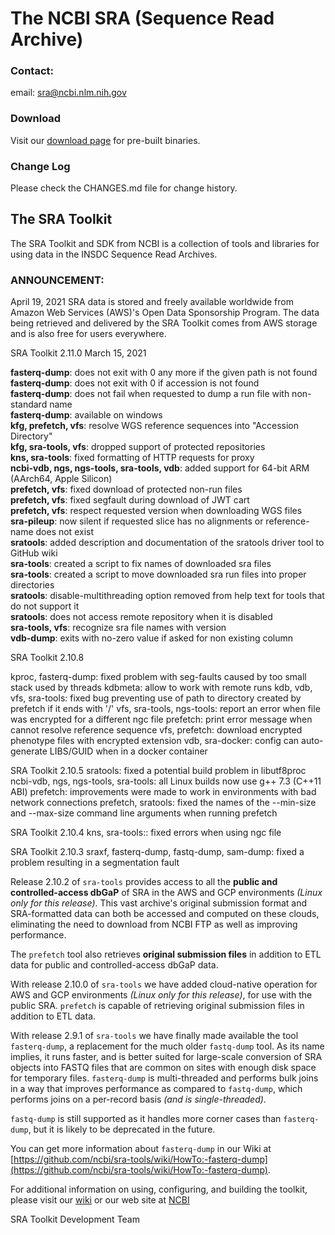 # The NCBI SRA (Sequence Read Archive)

### Contact:
email: sra@ncbi.nlm.nih.gov

### Download
Visit our [download page](https://github.com/ncbi/sra-tools/wiki/01.-Downloading-SRA-Toolkit) for pre-built binaries.

### Change Log
Please check the CHANGES.md file for change history.

## The SRA Toolkit
The SRA Toolkit and SDK from NCBI is a collection of tools and libraries for
using data in the INSDC Sequence Read Archives.

### ANNOUNCEMENT:

April 19, 2021
SRA data is stored and freely available worldwide from Amazon Web Services (AWS)'s Open Data Sponsorship Program. The data being retrieved and delivered by the SRA Toolkit comes from AWS storage and is also free for users everywhere.

SRA Toolkit 2.11.0 March 15, 2021

  **fasterq-dump**: does not exit with 0 any more if the given path is not found  
  **fasterq-dump**: does not exit with 0 if accession is not found  
  **fasterq-dump**: does not fail when requested to dump a run file with non-standard name  
  **fasterq-dump**: available on windows  
  **kfg, prefetch, vfs**: resolve WGS reference sequences into "Accession Directory"  
  **kfg, sra-tools, vfs**: dropped support of protected repositories  
  **kns, sra-tools**: fixed formatting of HTTP requests for proxy  
  **ncbi-vdb, ngs, ngs-tools, sra-tools, vdb**: added support for 64-bit ARM (AArch64, Apple Silicon)  
  **prefetch, vfs**: fixed download of protected non-run files  
  **prefetch, vfs**: fixed segfault during download of JWT cart  
  **prefetch, vfs**: respect requested version when downloading WGS files  
  **sra-pileup**: now silent if requested slice has no alignments or reference-name does not exist  
  **sratools**: added description and documentation of the sratools driver tool to GitHub wiki  
  **sra-tools**: created a script to fix names of downloaded sra files  
  **sra-tools**: created a script to move downloaded sra run files into proper directories  
  **sratools**: disable-multithreading option removed from help text for tools that do not support it  
  **sratools**: does not access remote repository when it is disabled  
  **sra-tools, vfs**: recognize sra file names with version  
  **vdb-dump**: exits with no-zero value if asked for non existing column  

SRA Toolkit 2.10.8

kproc, fasterq-dump: fixed problem with seg-faults caused by too small stack used by threads
kdbmeta: allow to work with remote runs
kdb, vdb, vfs, sra-tools: fixed bug preventing use of path to directory created by prefetch if it ends with '/'
vfs, sra-tools, ngs-tools: report an error when file was encrypted for a different ngc file
prefetch: print error message when cannot resolve reference sequence
vfs, prefetch: download encrypted phenotype files with encrypted extension
vdb, sra-docker: config can auto-generate LIBS/GUID when in a docker container

SRA Toolkit 2.10.5
sratools: fixed a potential build problem in libutf8proc
ncbi-vdb, ngs, ngs-tools, sra-tools: all Linux builds now use g++ 7.3 (C++11 ABI)
prefetch: improvements were made to work in environments with bad network connections
prefetch, sratools: fixed the names of the --min-size and --max-size command line arguments when running prefetch

SRA Toolkit 2.10.4
kns, sra-tools:: fixed errors when using ngc file

SRA Toolkit 2.10.3
sraxf, fasterq-dump, fastq-dump, sam-dump: fixed a problem resulting in a segmentation fault

Release 2.10.2 of `sra-tools` provides access to all the **public and controlled-access dbGaP** of SRA in the AWS and GCP environments _(Linux only for this release)_. This vast archive's original submission format and SRA-formatted data can both be accessed and computed on these clouds, eliminating the need to download from NCBI FTP as well as improving performance.

The `prefetch` tool also retrieves **original submission files** in addition to ETL data for public and controlled-access dbGaP data.

With release 2.10.0 of `sra-tools` we have added cloud-native operation for AWS and GCP environments _(Linux only for this release)_, for use with the public SRA. `prefetch` is capable of retrieving original submission files in addition to ETL data.

With release 2.9.1 of `sra-tools` we have finally made available the tool `fasterq-dump`, a replacement for the much older `fastq-dump` tool. As its name implies, it runs faster, and is better suited for large-scale conversion of SRA objects into FASTQ files that are common on sites with enough disk space for temporary files. `fasterq-dump` is multi-threaded and performs bulk joins in a way that improves performance as compared to `fastq-dump`, which performs joins on a per-record basis _(and is single-threaded)_.

`fastq-dump` is still supported as it handles more corner cases than `fasterq-dump`, but it is likely to be deprecated in the future.

You can get more information about `fasterq-dump` in our Wiki at [https://github.com/ncbi/sra-tools/wiki/HowTo:-fasterq-dump](https://github.com/ncbi/sra-tools/wiki/HowTo:-fasterq-dump).

For additional information on using, configuring, and building the toolkit,
please visit our [wiki](https://github.com/ncbi/sra-tools/wiki)
or our web site at [NCBI](http://www.ncbi.nlm.nih.gov/Traces/sra/?view=toolkit_doc)


SRA Toolkit Development Team
